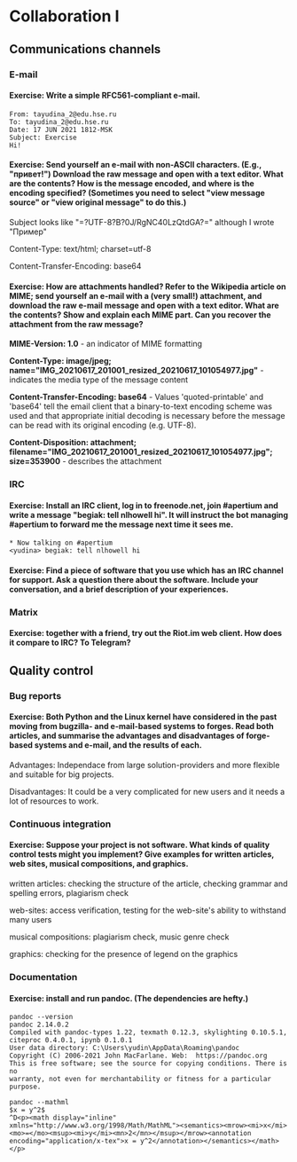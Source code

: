 # Collaboration I

## Communications channels

### E-mail

#### Exercise: Write a simple RFC561-compliant e-mail.

```
From: tayudina_2@edu.hse.ru 
To: tayudina_2@edu.hse.ru
Date: 17 JUN 2021 1812-MSK 
Subject: Exercise
Hi!
```

#### Exercise: Send yourself an e-mail with non-ASCII characters. (E.g., "привет!") Download the raw message and open with a text editor. What are the contents? How is the message encoded, and where is the encoding specified? (Sometimes you need to select "view message source" or "view original message" to do this.)

Subject looks like "=?UTF-8?B?0J/RgNC40LzQtdGA?=" although I wrote "Пример"

Content-Type: text/html; charset=utf-8

Content-Transfer-Encoding: base64

#### Exercise: How are attachments handled? Refer to the Wikipedia article on MIME; send yourself an e-mail with a (very small!) attachment, and download the raw e-mail message and open with a text editor. What are the contents? Show and explain each MIME part. Can you recover the attachment from the raw message?

**MIME-Version: 1.0** - an indicator of MIME formatting

**Content-Type: image/jpeg; name="IMG_20210617_201001_resized_20210617_101054977.jpg"** - indicates the media type of the message content

**Content-Transfer-Encoding: base64** - Values 'quoted-printable' and 'base64' tell the email client that a binary-to-text encoding scheme was used and that appropriate initial decoding is necessary before the message can be read with its original encoding (e.g. UTF-8). 

**Content-Disposition: attachment; filename="IMG_20210617_201001_resized_20210617_101054977.jpg"; size=353900** - describes the attachment

### IRC

#### Exercise: Install an IRC client, log in to freenode.net, join #apertium and write a message "begiak: tell nlhowell hi". It will instruct the bot managing #apertium to forward me the message next time it sees me.

```
* Now talking on #apertium
<yudina> begiak: tell nlhowell hi
```

#### Exercise: Find a piece of software that you use which has an IRC channel for support. Ask a question there about the software. Include your conversation, and a brief description of your experiences.

### Matrix

#### Exercise: together with a friend, try out the Riot.im web client. How does it compare to IRC? To Telegram?

## Quality control

### Bug reports

#### Exercise: Both Python and the Linux kernel have considered in the past moving from bugzilla- and e-mail-based systems to forges. Read both articles, and summarise the advantages and disadvantages of forge-based systems and e-mail, and the results of each.

Advantages: Independace from large solution-providers and more flexible and suitable for big projects.

Disadvantages: It could be a very complicated for new users and it needs a lot of resources to work.

### Continuous integration

#### Exercise: Suppose your project is not software. What kinds of quality control tests might you implement? Give examples for written articles, web sites, musical compositions, and graphics.

written articles: checking the structure of the article, checking grammar and spelling errors, plagiarism check

web-sites: access verification, testing for the web-site's ability to withstand many users

musical compositions: plagiarism check, music genre check

graphics: checking for the presence of legend on the graphics

### Documentation

#### Exercise: install and run pandoc. (The dependencies are hefty.)

```
pandoc --version
pandoc 2.14.0.2
Compiled with pandoc-types 1.22, texmath 0.12.3, skylighting 0.10.5.1,
citeproc 0.4.0.1, ipynb 0.1.0.1
User data directory: C:\Users\yudin\AppData\Roaming\pandoc
Copyright (C) 2006-2021 John MacFarlane. Web:  https://pandoc.org
This is free software; see the source for copying conditions. There is no
warranty, not even for merchantability or fitness for a particular purpose.
```

```
pandoc --mathml
$x = y^2$
^D<p><math display="inline" xmlns="http://www.w3.org/1998/Math/MathML"><semantics><mrow><mi>x</mi><mo>=</mo><msup><mi>y</mi><mn>2</mn></msup></mrow><annotation encoding="application/x-tex">x = y^2</annotation></semantics></math></p>
```